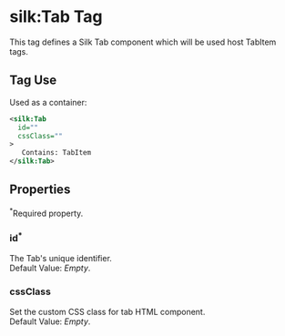 # silk:Tab Tag
This tag defines a Silk Tab component which will be used host TabItem tags.

## Tag Use
Used as a container:
```xml
<silk:Tab
  id=""
  cssClass=""
>
   Contains: TabItem
</silk:Tab>
```

## Properties 
<sup>*</sup>Required property.
### id<sup>*</sup>
The Tab's unique identifier.<br>Default Value: *Empty*.
### cssClass
Set the custom CSS class for tab HTML component.<br>Default Value: *Empty*.
